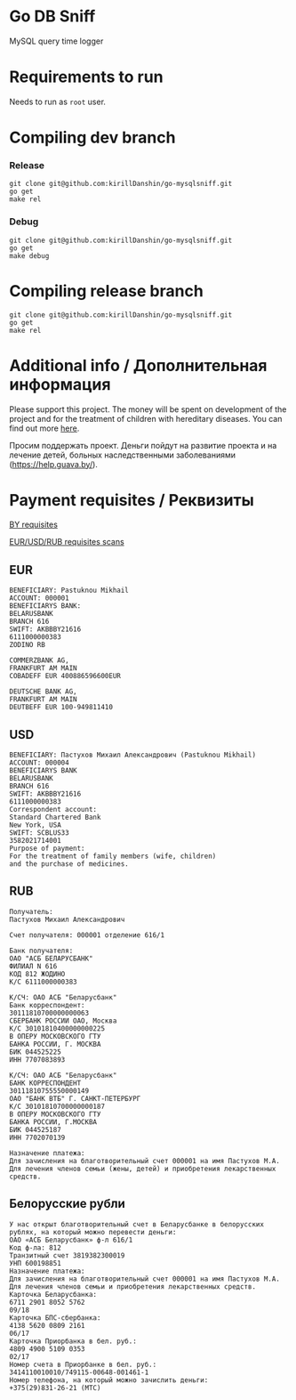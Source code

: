 # Go DB Sniff

MySQL query time logger

# Requirements to run
Needs to run as `root` user.

# Compiling dev branch
### Release
```
git clone git@github.com:kirillDanshin/go-mysqlsniff.git
go get
make rel
```

### Debug
```
git clone git@github.com:kirillDanshin/go-mysqlsniff.git
go get
make debug
```

# Compiling release branch
```
git clone git@github.com:kirillDanshin/go-mysqlsniff.git
go get
make rel
```

# Additional info / Дополнительная информация
Please support this project. The money will be spent on development of the project and for the treatment of children with hereditary diseases. You can find out more [here](https://help.guava.by/).

Просим поддержать проект. Деньги пойдут на развитие проекта и на лечение детей, больных наследственными заболеваниями (https://help.guava.by/).

# Payment requisites / Реквизиты
[BY requisites](https://help.guava.by/rekvizity-v-belorusskih-rublyah/)

[EUR/USD/RUB requisites scans](https://help.guava.by/rekvizity-v-inostrannih-valutah/)
## EUR
```
BENEFICIARY: Pastuknou Mikhail
ACCOUNT: 000001
BENEFICIARYS BANK:
BELARUSBANK
BRANCH 616
SWIFT: AKBBBY21616
6111000000383
ZODINO RB

COMMERZBANK AG,
FRANKFURT AM MAIN
COBADEFF EUR 400886596600EUR

DEUTSCHE BANK AG,
FRANKFURT AM MAIN
DEUTBEFF EUR 100-949811410
```

## USD
```
BENEFICIARY: Пастухов Михаил Александрович (Pastuknou Mikhail)
ACCOUNT: 000004
BENEFICIARYS BANK
BELARUSBANK
BRANCH 616
SWIFT: AKBBBY21616
6111000000383
Correspondent account:
Standard Chartered Bank
New York, USA
SWIFT: SCBLUS33
3582021714001
Purpose of payment:
For the treatment of family members (wife, children)
and the purchase of medicines.
```

## RUB
```
Получатель:
Пастухов Михаил Александрович

Счет получателя: 000001 отделение 616/1

Банк получателя:
ОАО "АСБ БЕЛАРУСБАНК"
ФИЛИАЛ N 616
КОД 812 ЖОДИНО
К/С 6111000000383

К/СЧ: ОАО АСБ "Беларусбанк"
Банк корреспондент:
30111810700000000063
СБЕРБАНК РОССИИ ОАО, Москва
К/С 30101810400000000225
В ОПЕРУ МОСКОВСКОГО ГТУ
БАНКА РОССИИ, Г. МОСКВА
БИК 044525225
ИНН 7707083893

К/СЧ: ОАО АСБ "Беларусбанк"
БАНК КОРРЕСПОНДЕНТ
30111810755550000149
ОАО "БАНК ВТБ" Г. САНКТ-ПЕТЕРБУРГ
К/С 30101810700000000187
В ОПЕРУ МОСКОВСКОГО ГТУ
БАНКА РОССИИ, Г.МОСКВА
БИК 044525187
ИНН 7702070139

Назначение платежа:
Для зачисления на благотворительный счет 000001 на имя Пастухов М.А.
Для лечения членов семьи (жены, детей) и приобретения лекарственных средств.
```

## Белорусские рубли
```
У нас открыт благотворительный счет в Беларусбанке в белорусских рублях, на который можно перевести деньги:
ОАО «АСБ Беларусбанк» ф-л 616/1
Код ф-ла: 812
Транзитный счет 3819382300019
УНП 600198851
Назначение платежа:
Для зачисления на благотворительный счет 000001 на имя Пастухов М.А.
Для лечения членов семьи и приобретения лекарственных средств.
Карточка Беларусбанка:
6711 2901 8052 5762
09/18
Карточка БПС-сбербанка:
4138 5620 0809 2161
06/17
Карточка Приорбанка в бел. руб.:
4809 4900 5109 0353
02/17
Номер счета в Приорбанке в бел. руб.:
3414110010010/749115-00648-001461-1
Номер телефонa, на который можно зачислить деньги:
+375(29)831-26-21 (МТС)
```
